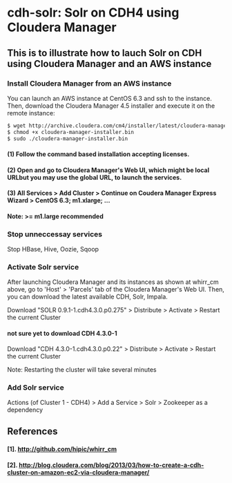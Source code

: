 cdh-solr: Solr on CDH4 using Cloudera Manager
========

## This is to illustrate how to lauch Solr on CDH using Cloudera Manager and an AWS instance


### Install Cloudera Manager from an AWS instance
You can launch an AWS instance at CentOS 6.3 and ssh to the instance. Then, download the Cloudera Manager 4.5 installer and execute it on the remote instance:
```bash
$ wget http://archive.cloudera.com/cm4/installer/latest/cloudera-manager-installer.bin
$ chmod +x cloudera-manager-installer.bin
$ sudo ./cloudera-manager-installer.bin
```
#### (1) Follow the command based installation accepting licenses.
#### (2) Open and go to Cloudera Manager's Web UI, which might be local URLbut you may use the global URL, to launch the services.
#### (3) All Services > Add Cluster > Continue on Coudera Manager Express Wizard > CentOS 6.3; m1.xlarge; ...
#### Note: >= m1.large recommended

### Stop unneccessay services
Stop HBase, Hive, Oozie, Sqoop

### Activate Solr service

After launching Cloudera Manager and its instances as shown at whirr_cm above, go to 'Host' > 'Parcels' tab of the Cloudera Manager's Web UI.
Then, you can download the latest available CDH, Solr, Impala.

Download "SOLR 0.9.1-1.cdh4.3.0.p0.275" > Distribute > Activate > Restart the current Cluster

#### not sure yet to download CDH 4.3.0-1
Download "CDH 4.3.0-1.cdh4.3.0.p0.22" > Distribute > Activate > Restart the current Cluster

Note: Restarting the cluster will take several minutes

### Add Solr service
Actions (of Cluster 1 - CDH4) > Add a Service > Solr > Zookeeper as a dependency



## References
#### [1]. http://github.com/hipic/whirr_cm
#### [2]. http://blog.cloudera.com/blog/2013/03/how-to-create-a-cdh-cluster-on-amazon-ec2-via-cloudera-manager/

